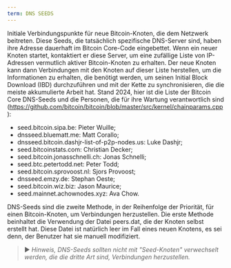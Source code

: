 ```yaml
---
term: DNS SEEDS
---
```


Initiale Verbindungspunkte für neue Bitcoin-Knoten, die dem Netzwerk beitreten. Diese Seeds, die tatsächlich spezifische DNS-Server sind, haben ihre Adresse dauerhaft im Bitcoin Core-Code eingebettet. Wenn ein neuer Knoten startet, kontaktiert er diese Server, um eine zufällige Liste von IP-Adressen vermutlich aktiver Bitcoin-Knoten zu erhalten. Der neue Knoten kann dann Verbindungen mit den Knoten auf dieser Liste herstellen, um die Informationen zu erhalten, die benötigt werden, um seinen Initial Block Download (IBD) durchzuführen und mit der Kette zu synchronisieren, die die meiste akkumulierte Arbeit hat. Stand 2024, hier ist die Liste der Bitcoin Core DNS-Seeds und die Personen, die für ihre Wartung verantwortlich sind (https://github.com/bitcoin/bitcoin/blob/master/src/kernel/chainparams.cpp):
* seed.bitcoin.sipa.be: Pieter Wuille;
* dnsseed.bluematt.me: Matt Corallo;
* dnsseed.bitcoin.dashjr-list-of-p2p-nodes.us: Luke Dashjr;
* seed.bitcoinstats.com: Christian Decker;
* seed.bitcoin.jonasschnelli.ch: Jonas Schnelli;
* seed.btc.petertodd.net: Peter Todd;
* seed.bitcoin.sprovoost.nl: Sjors Provoost;
* dnsseed.emzy.de: Stephan Oeste;
* seed.bitcoin.wiz.biz: Jason Maurice;
* seed.mainnet.achownodes.xyz: Ava Chow.

DNS-Seeds sind die zweite Methode, in der Reihenfolge der Priorität, für einen Bitcoin-Knoten, um Verbindungen herzustellen. Die erste Methode beinhaltet die Verwendung der Datei peers.dat, die der Knoten selbst erstellt hat. Diese Datei ist natürlich leer im Fall eines neuen Knotens, es sei denn, der Benutzer hat sie manuell modifiziert.

> ► *Hinweis, DNS-Seeds sollten nicht mit "Seed-Knoten" verwechselt werden, die die dritte Art sind, Verbindungen herzustellen.*